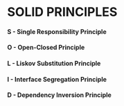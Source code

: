# SOLID PRINCIPLES

#### S - Single Responsibility Principle
#### O - Open-Closed Principle
#### L - Liskov Substitution Principle
#### I - Interface Segregation Principle
#### D - Dependency Inversion Principle